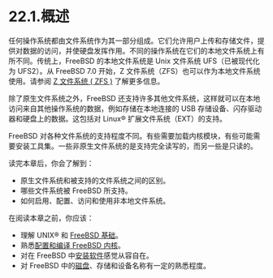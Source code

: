# 22.1.概述

任何操作系统都由文件系统作为其一部分组成。它们允许用户上传和存储文件，提供对数据的访问，并使硬盘发挥作用。不同的操作系统在它们的本地文件系统上有所不同。传统上，FreeBSD 的本地文件系统是 Unix 文件系统 UFS（已被现代化为 UFS2）。从 FreeBSD 7.0 开始，Z 文件系统（ZFS）也可以作为本地文件系统使用。请参阅 [Z 文件系统 ( ZFS )](https://docs.freebsd.org/en/books/handbook/zfs/index.html#zfs) 了解更多信息。

除了原生文件系统之外，FreeBSD 还支持许多其他文件系统，这样就可以在本地访问来自其他操作系统的数据，例如存储在本地连接的 USB 存储设备、闪存驱动器和硬盘上的数据。这包括对 Linux® 扩展文件系统（EXT）的支持。

FreeBSD 对各种文件系统的支持程度不同。有些需要加载内核模块，有些可能需要安装工具集。一些非原生文件系统的是支持完全读写的，而另一些是只读的。

读完本章后，你会了解到：

- 原生文件系统和被支持的文件系统之间的区别。
- 哪些文件系统被 FreeBSD 所支持。
- 如何启用、配置、访问和使用非本地文件系统。

在阅读本章之前，你应该：

- 理解 UNIX® 和 [FreeBSD 基础](https://docs.freebsd.org/en/books/handbook/basics/index.html#basics)。
- 熟悉[配置和编译 FreeBSD 内核](https://docs.freebsd.org/en/books/handbook/kernelconfig/index.html#kernelconfig)。
- 对在 FreeBSD 中[安装软件](https://docs.freebsd.org/en/books/handbook/ports/index.html#ports)感觉从容自在。
- 对 FreeBSD 中的[磁盘](https://docs.freebsd.org/en/books/handbook/disks/index.html#disks)、存储和设备名称有一定的熟悉程度。